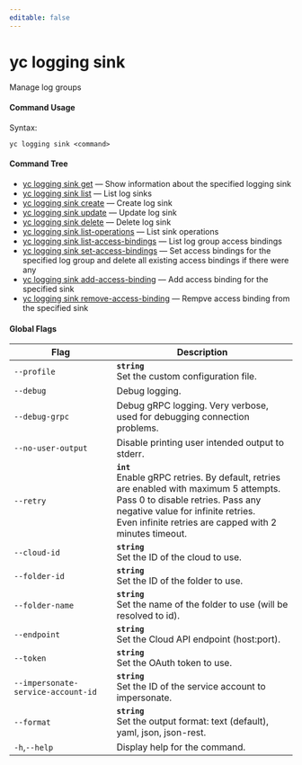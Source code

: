 ```yaml
---
editable: false
---
```


# yc logging sink

Manage log groups

#### Command Usage

Syntax: 

`yc logging sink <command>`

#### Command Tree

- [yc logging sink get](get.md) — Show information about the specified logging sink
- [yc logging sink list](list.md) — List log sinks
- [yc logging sink create](create.md) — Create log sink
- [yc logging sink update](update.md) — Update log sink
- [yc logging sink delete](delete.md) — Delete log sink
- [yc logging sink list-operations](list-operations.md) — List sink operations
- [yc logging sink list-access-bindings](list-access-bindings.md) — List log group access bindings
- [yc logging sink set-access-bindings](set-access-bindings.md) — Set access bindings for the specified log group and delete all existing access bindings if there were any
- [yc logging sink add-access-binding](add-access-binding.md) — Add access binding for the specified sink
- [yc logging sink remove-access-binding](remove-access-binding.md) — Rempve access binding from the specified sink

#### Global Flags

| Flag | Description |
|----|----|
|`--profile`|<b>`string`</b><br/>Set the custom configuration file.|
|`--debug`|Debug logging.|
|`--debug-grpc`|Debug gRPC logging. Very verbose, used for debugging connection problems.|
|`--no-user-output`|Disable printing user intended output to stderr.|
|`--retry`|<b>`int`</b><br/>Enable gRPC retries. By default, retries are enabled with maximum 5 attempts.<br/>Pass 0 to disable retries. Pass any negative value for infinite retries.<br/>Even infinite retries are capped with 2 minutes timeout.|
|`--cloud-id`|<b>`string`</b><br/>Set the ID of the cloud to use.|
|`--folder-id`|<b>`string`</b><br/>Set the ID of the folder to use.|
|`--folder-name`|<b>`string`</b><br/>Set the name of the folder to use (will be resolved to id).|
|`--endpoint`|<b>`string`</b><br/>Set the Cloud API endpoint (host:port).|
|`--token`|<b>`string`</b><br/>Set the OAuth token to use.|
|`--impersonate-service-account-id`|<b>`string`</b><br/>Set the ID of the service account to impersonate.|
|`--format`|<b>`string`</b><br/>Set the output format: text (default), yaml, json, json-rest.|
|`-h`,`--help`|Display help for the command.|
